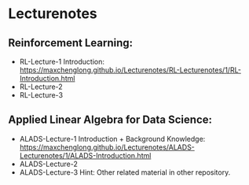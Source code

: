 # Lecturenotes
## Reinforcement Learning:
- RL-Lecture-1 Introduction:
https://maxchenglong.github.io/Lecturenotes/RL-Lecturenotes/1/RL-Introduction.html
- RL-Lecture-2 
- RL-Lecture-3
## Applied Linear Algebra for Data Science:
- ALADS-Lecture-1 Introduction + Background Knowledge: https://maxchenglong.github.io/Lecturenotes/ALADS-Lecturenotes/1/ALADS-Introduction.html
- ALADS-Lecture-2
- ALADS-Lecture-3
Hint: Other related material in other repository.
